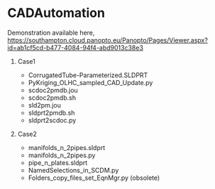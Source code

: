 # CADAutomation
Demonstration available here, 
https://southampton.cloud.panopto.eu/Panopto/Pages/Viewer.aspx?id=ab1cf5cd-b477-4084-94f4-abd9013c38e3

1. Case1
   - CorrugatedTube-Parameterized.SLDPRT
   - PyKriging_OLHC_sampled_CAD_Update.py
   - scdoc2pmdb.jou
   - scdoc2pmdb.sh
   - sld2pm.jou
   - sldprt2pmdb.sh
   - sldprt2scdoc.py

2. Case2
   - manifolds_n_2pipes.sldprt
   - manifolds_n_2pipes.py
   - pipe_n_plates.sldprt
   - NamedSelections_in_SCDM.py
   - Folders_copy_files_set_EqnMgr.py (obsolete)
